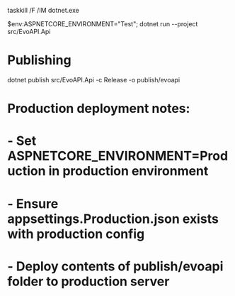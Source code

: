 taskkill /F /IM dotnet.exe

$env:ASPNETCORE_ENVIRONMENT="Test"; dotnet run --project src/EvoAPI.Api

# Publishing
dotnet publish src/EvoAPI.Api -c Release -o publish/evoapi

# Production deployment notes:
# - Set ASPNETCORE_ENVIRONMENT=Production in production environment
# - Ensure appsettings.Production.json exists with production config
# - Deploy contents of publish/evoapi folder to production server


